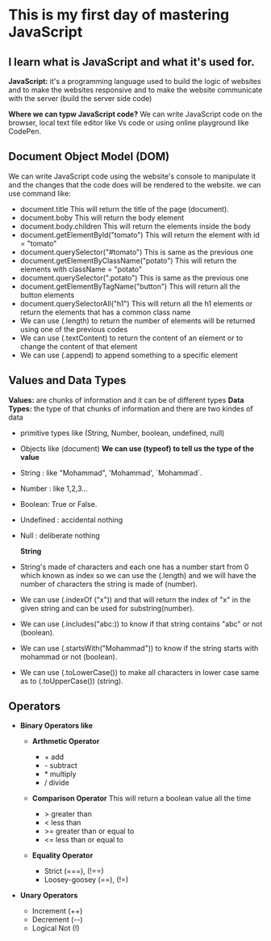 # This is my first day of mastering JavaScript
## I learn what is JavaScript and what it's used for.

**JavaScript:** it's a programming language used to build the logic of websites and to make the websites responsive and to make the website communicate with the server (build the server side code)

**Where we can typw JavaScript code?**
We can write JavaScript code on the browser, local text file editor like Vs code or using online playground like CodePen.

## Document Object Model (DOM)
We can write JavaScript code using the website's console to manipulate it and the changes that the code does will be rendered to the website.
we can use command like:
- document.title This will return the title of the page (document).
- document.boby This will return the body element
- document.body.children This will return the elements inside the body
- document.getElementById("tomato") This will return the element with id = "tomato"
- document.querySelector("#tomato") This is same as the previous one 
- document.getElementByClassName("potato") This will return the elements with className = "potato"
- document.querySelector(".potato") This is same as the previous one 
- document.getElementByTagName("button") This will return all the button elements
- document.querySelectorAll("h1") This will return all the h1 elements or return the elements that has a common class name 
- We can use (.length) to return the number of elements will be returned using one of the previous codes
- We can use (.textContent) to return the content of an element or to change the content of that element
- We can use (.append) to append something to a specific element

## Values and Data Types
**Values:** are chunks of information and it can be of different types
**Data Types:** the type of that chunks of information and there are two kindes of data
- primitive types like (String, Number, boolean, undefined, null)
- Objects like (document)
**We can use (typeof) to tell us the type of the value**
- String : like "Mohammad", 'Mohammad', \`Mohammad`.
- Number : like 1,2,3...
- Boolean: True or False.
- Undefined : accidental nothing
- Null : deliberate nothing

  **String**
  
- String's made of characters and each one has a number start from 0 which known as index so we can use the (.length) and we will have the number of characters the string is made of (number).
- We can use (.indexOf ("x")) and that will return the index of "x" in the given string and can be used for substring(number).
- We can use (.includes("abc:)) to know if that string contains "abc" or not (boolean).
- We can use (.startsWith("Mohammad")) to know if the string starts with mohammad or not (boolean).
- We can use (.toLowerCase()) to make all characters in lower case same as to (.toUpperCase()) (string).

## Operators
- **Binary Operators like**
  + **Arthmetic Operator**
    - \+ add
    - \- subtract
    - \* multiply
    - / divide

  + **Comparison Operator**
  This will return a boolean value all the time
    - \> greater than
    - < less than
    - \>= greater than or equal to
    - <= less than or equal to

  + **Equality Operator**
      - Strict (===), (!==)
      - Loosey-goosey (==), (!=)


- **Unary Operators**
    - Increment (++)
    - Decrement (--)
    - Logical Not (!)


